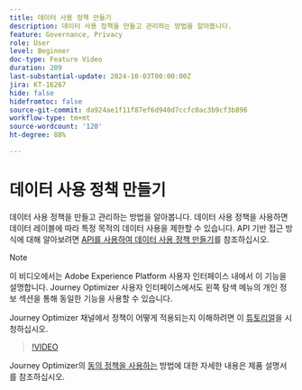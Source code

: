 ```yaml
---
title: 데이터 사용 정책 만들기
description: 데이터 사용 정책을 만들고 관리하는 방법을 알아봅니다.
feature: Governance, Privacy
role: User
level: Beginner
doc-type: Feature Video
duration: 209
last-substantial-update: 2024-10-03T00:00:00Z
jira: KT-16267
hide: false
hidefromtoc: false
source-git-commit: da924ae1f11f87ef6d940d7ccfc0ac3b9cf3b896
workflow-type: tm+mt
source-wordcount: '120'
ht-degree: 88%

---
```



# 데이터 사용 정책 만들기

데이터 사용 정책을 만들고 관리하는 방법을 알아봅니다. 데이터 사용 정책을 사용하면 데이터 레이블에 따라 특정 목적의 데이터 사용을 제한할 수 있습니다. API 기반 접근 방식에 대해 알아보려면 [API를 사용하여 데이터 사용 정책 만들기](https://experienceleague.adobe.com/en/docs/experience-platform/data-governance/policies/create)를 참조하십시오.

>[!NOTE]
>
>이 비디오에서는 Adobe Experience Platform 사용자 인터페이스 내에서 이 기능을 설명합니다. Journey Optimizer 사용자 인터페이스에서도 왼쪽 탐색 메뉴의 개인 정보 섹션을 통해 동일한 기능을 사용할 수 있습니다.
>
>Journey Optimizer 채널에서 정책이 어떻게 적용되는지 이해하려면 이 [튜토리얼](/help/privacy/enforce-data-usage-policies-in-journey-optimizer-channels.md)을 시청하십시오.

>[!VIDEO](https://video.tv.adobe.com/v/32977/?learn=on)

Journey Optimizer의 [동의 정책을 사용하는](https://experienceleague.adobe.com/ko/docs/journey-optimizer/using/privacy/consent/consent-restricted) 방법에 대한 자세한 내용은 제품 설명서를 참조하십시오.
